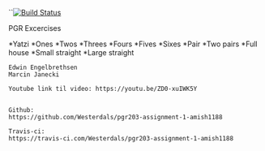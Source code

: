 ``[![Build Status](https://travis-ci.com/amish1188/pgr203-excercise.svg?branch=master)](https://travis-ci.com/amish1188/pgr203-excercise)


PGR Excercises

*Yatzi
    *Ones
    *Twos
    *Threes
    *Fours
    *Fives
    *Sixes
    *Pair
    *Two pairs
    *Full house
    *Small straight
    *Large straight
    
    Edwin Engelbrethsen
    Marcin Janecki
    
    Youtube link til video: https://youtu.be/ZD0-xuIWK5Y
    
    
    Github: 
    https://github.com/Westerdals/pgr203-assignment-1-amish1188
    
    Travis-ci: 
    https://travis-ci.com/Westerdals/pgr203-assignment-1-amish1188